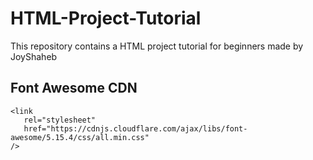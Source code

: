 # HTML-Project-Tutorial
This repository contains a HTML project tutorial for beginners made by JoyShaheb


## Font Awesome CDN

```
<link
   rel="stylesheet"
   href="https://cdnjs.cloudflare.com/ajax/libs/font-awesome/5.15.4/css/all.min.css"
/>
```
